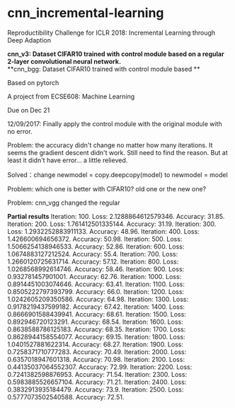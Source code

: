 # cnn_incremental-learning
Reproductibility Challenge for ICLR 2018: Incremental Learning through Deep Adaption

**cnn_v3: Dataset CIFAR10 trained with control module based on a regular 2-layer convolutional neural network.**  
**cnn_bgg: Dataset CIFAR10 trained with control module based **

Based on pytorch

A project from ECSE608: Machine Learning

Due on Dec 21

12/09/2017:
Finally apply the control module with the original module with no error.

Problem: the accuracy didn't change no matter how many iterations. 
It seems the gradient descent didn't work. Still need to find the reason. 
But at least it didn't have error... a little relieved. 

Solved：change newmodel = copy.deepcopy(model) to newmodel = model

Problem: which one is better with CIFAR10? old one or the new one?

Problem: cnn_vgg changed the regular

**Partial results**
Iteration: 100. Loss: 2.1288864612579346. Accuracy: 31.85.
Iteration: 200. Loss: 1.761412501335144. Accuracy: 31.19.
Iteration: 300. Loss: 1.2932252883911133. Accuracy: 48.96.
Iteration: 400. Loss: 1.426600694656372. Accuracy: 50.98.
Iteration: 500. Loss: 1.5066254138946533. Accuracy: 52.86.
Iteration: 600. Loss: 1.0674883127212524. Accuracy: 55.4.
Iteration: 700. Loss: 1.2660120725631714. Accuracy: 57.12.
Iteration: 800. Loss: 1.0268568992614746. Accuracy: 58.46.
Iteration: 900. Loss: 0.932781457901001. Accuracy: 62.76.
Iteration: 1000. Loss: 0.8914451003074646. Accuracy: 63.41.
Iteration: 1100. Loss: 0.8505222797393799. Accuracy: 66.0.
Iteration: 1200. Loss: 1.0242605209350586. Accuracy: 64.98.
Iteration: 1300. Loss: 0.9178219437599182. Accuracy: 67.42.
Iteration: 1400. Loss: 0.8666901588439941. Accuracy: 68.61.
Iteration: 1500. Loss: 0.892946720123291. Accuracy: 68.54.
Iteration: 1600. Loss: 0.8638588786125183. Accuracy: 68.35.
Iteration: 1700. Loss: 0.8628944158554077. Accuracy: 69.15.
Iteration: 1800. Loss: 1.0401527881622314. Accuracy: 68.27.
Iteration: 1900. Loss: 0.7258371710777283. Accuracy: 70.49.
Iteration: 2000. Loss: 0.6357018947601318. Accuracy: 70.98.
Iteration: 2100. Loss: 0.44135037064552307. Accuracy: 72.99.
Iteration: 2200. Loss: 0.7241382598876953. Accuracy: 71.54.
Iteration: 2300. Loss: 0.5983885526657104. Accuracy: 71.21.
Iteration: 2400. Loss: 0.3832913935184479. Accuracy: 73.9.
Iteration: 2500. Loss: 0.5777073502540588. Accuracy: 72.51.


